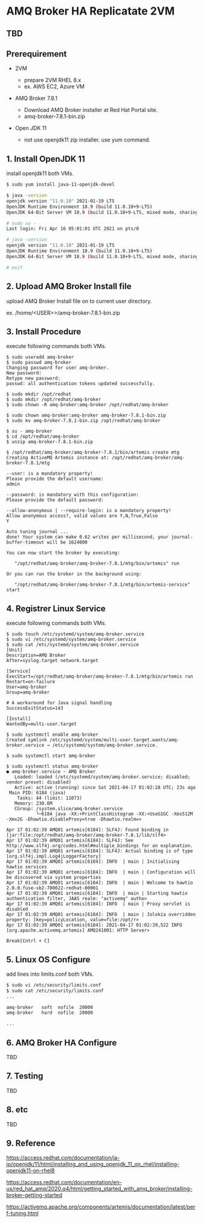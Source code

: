 # AMQ Broker HA Replicatate 2VM

## TBD


## Prerequirement

* 2VM
  * prepare 2VM RHEL 8.x
  * ex. AWS EC2, Azure VM

* AMQ Broker 7.8.1
  * Download AMQ Broker installer at Red Hat Portal site.
  * amq-broker-7.8.1-bin.zip

* Open JDK 11
  * not use openjdk11 zip installer. use yum command.

## 1. Install OpenJDK 11

install openjdk11 both VMs.

```bash
$ sudo yum install java-11-openjdk-devel

$ java -version
openjdk version "11.0.10" 2021-01-19 LTS
OpenJDK Runtime Environment 18.9 (build 11.0.10+9-LTS)
OpenJDK 64-Bit Server VM 18.9 (build 11.0.10+9-LTS, mixed mode, sharing)

# sudo su -
Last login: Fri Apr 16 05:01:01 UTC 2021 on pts/0

# java -version
openjdk version "11.0.10" 2021-01-19 LTS
OpenJDK Runtime Environment 18.9 (build 11.0.10+9-LTS)
OpenJDK 64-Bit Server VM 18.9 (build 11.0.10+9-LTS, mixed mode, sharing)

# exit
```

## 2. Upload AMQ Broker Install file

upload AMQ Broker Install file on to current user directory.

ex. /home/\<USER>\>/amq-broker-7.8.1-bin.zip


## 3. Install Procedure

execute following commands both VMs.

```
$ sudo useradd amq-broker
$ sudo passwd amq-broker
Changing password for user amq-broker.
New password: 
Retype new password: 
passwd: all authentication tokens updated successfully.

$ sudo mkdir /opt/redhat
$ sudo mkdir /opt/redhat/amq-broker
$ sudo chown -R amq-broker:amq-broker /opt/redhat/amq-broker

$ sudo chown amq-broker:amq-broker amq-broker-7.8.1-bin.zip
$ sudo mv amq-broker-7.8.1-bin.zip /opt/redhat/amq-broker

$ su - amq-broker
$ cd /opt/redhat/amq-broker
$ unzip amq-broker-7.8.1-bin.zip

$ /opt/redhat/amq-broker/amq-broker-7.8.1/bin/artemis create mtg
Creating ActiveMQ Artemis instance at: /opt/redhat/amq-broker/amq-broker-7.8.1/mtg

--user: is a mandatory property!
Please provide the default username:
admin

--password: is mandatory with this configuration:
Please provide the default password:

--allow-anonymous | --require-login: is a mandatory property!
Allow anonymous access?, valid values are Y,N,True,False
Y

Auto tuning journal ...
done! Your system can make 0.62 writes per millisecond, your journal-buffer-timeout will be 1624000

You can now start the broker by executing:  

   "/opt/redhat/amq-broker/amq-broker-7.8.1/mtg/bin/artemis" run

Or you can run the broker in the background using:

   "/opt/redhat/amq-broker/amq-broker-7.8.1/mtg/bin/artemis-service" start
```

## 4. Registrer Linux Service

execute following commands both VMs.

```
$ sudo touch /etc/systemd/system/amq-broker.service
$ sudo vi /etc/systemd/system/amq-broker.service
$ sudo cat /etc/systemd/system/amq-broker.service
[Unit]
Description=AMQ Broker
After=syslog.target network.target

[Service]
ExecStart=/opt/redhat/amq-broker/amq-broker-7.8.1/mtg/bin/artemis run
Restart=on-failure
User=amq-broker
Group=amq-broker

# A workaround for Java signal handling
SuccessExitStatus=143

[Install]
WantedBy=multi-user.target

$ sudo systemctl enable amq-broker
Created symlink /etc/systemd/system/multi-user.target.wants/amq-broker.service → /etc/systemd/system/amq-broker.service.

$ sudo systemctl start amq-broker

$ sudo systemctl status amq-broker
● amq-broker.service - AMQ Broker
   Loaded: loaded (/etc/systemd/system/amq-broker.service; disabled; vendor preset: disabled)
   Active: active (running) since Sat 2021-04-17 01:02:28 UTC; 23s ago
 Main PID: 6184 (java)
    Tasks: 44 (limit: 11073)
   Memory: 230.6M
   CGroup: /system.slice/amq-broker.service
           └─6184 java -XX:+PrintClassHistogram -XX:+UseG1GC -Xms512M -Xmx2G -Dhawtio.disableProxy=true -Dhawtio.realm=>

Apr 17 01:02:39 AMQ01 artemis[6184]: SLF4J: Found binding in [jar:file:/opt/redhat/amq-broker/amq-broker-7.8.1/lib/slf4>
Apr 17 01:02:39 AMQ01 artemis[6184]: SLF4J: See http://www.slf4j.org/codes.html#multiple_bindings for an explanation.
Apr 17 01:02:39 AMQ01 artemis[6184]: SLF4J: Actual binding is of type [org.slf4j.impl.Log4jLoggerFactory]
Apr 17 01:02:39 AMQ01 artemis[6184]: INFO  | main | Initialising hawtio services
Apr 17 01:02:39 AMQ01 artemis[6184]: INFO  | main | Configuration will be discovered via system properties
Apr 17 01:02:39 AMQ01 artemis[6184]: INFO  | main | Welcome to hawtio 2.0.0.fuse-sb2-780022-redhat-00001
Apr 17 01:02:39 AMQ01 artemis[6184]: INFO  | main | Starting hawtio authentication filter, JAAS realm: "activemq" autho>
Apr 17 01:02:39 AMQ01 artemis[6184]: INFO  | main | Proxy servlet is disabled
Apr 17 01:02:39 AMQ01 artemis[6184]: INFO  | main | Jolokia overridden property: [key=policyLocation, value=file:/opt/r>
Apr 17 01:02:39 AMQ01 artemis[6184]: 2021-04-17 01:02:39,522 INFO  [org.apache.activemq.artemis] AMQ241001: HTTP Server>

Break[Cntrl + C]
```

## 5. Linux OS Configure

add lines into limits.conf both VMs.

```bash
$ sudo vi /etc/security/limits.conf
$ sudo cat /etc/security/limits.conf 
...

amq-broker   soft  nofile  20000
amq-broker   hard  nofile  20000

...
```


## 6. AMQ Broker HA Configure

TBD

## 7. Testing

TBD

## 8. etc

TBD

## 9. Reference

https://access.redhat.com/documentation/ja-jp/openjdk/11/html/installing_and_using_openjdk_11_on_rhel/installing-openjdk11-on-rhel8

https://access.redhat.com/documentation/en-us/red_hat_amq/2020.q4/html/getting_started_with_amq_broker/installing-broker-getting-started

https://activemq.apache.org/components/artemis/documentation/latest/perf-tuning.html

